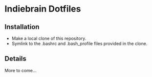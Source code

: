 Indiebrain Dotfiles
===================

Installation
-------------------
* Make a local clone of this repository.
* Symlink to the .bashrc and .bash_profile files provided in the clone.

Details
-------------------
More to come...